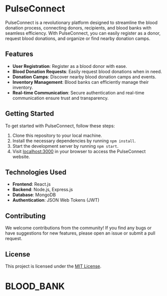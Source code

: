 # PulseConnect

PulseConnect is a revolutionary platform designed to streamline the blood donation process, connecting donors, recipients, and blood banks with seamless efficiency. With PulseConnect, you can easily register as a donor, request blood donations, and organize or find nearby donation camps.

## Features

- **User Registration**: Register as a blood donor with ease.
- **Blood Donation Requests**: Easily request blood donations when in need.
- **Donation Camps**: Discover nearby blood donation camps and events.
- **Inventory Management**: Blood banks can efficiently manage their inventory.
- **Real-time Communication**: Secure authentication and real-time communication ensure trust and transparency.

## Getting Started

To get started with PulseConnect, follow these steps:

1. Clone this repository to your local machine.
2. Install the necessary dependencies by running `npm install`.
3. Start the development server by running `npm start`.
4. Visit [localhost:3000](http://localhost:3000) in your browser to access the PulseConnect website.

## Technologies Used

- **Frontend**: React.js
- **Backend**: Node.js, Express.js
- **Database**: MongoDB
- **Authentication**: JSON Web Tokens (JWT)

## Contributing

We welcome contributions from the community! If you find any bugs or have suggestions for new features, please open an issue or submit a pull request.

## License

This project is licensed under the [MIT License](LICENSE).
# BLOOD_BANK
